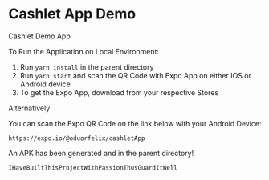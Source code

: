 # Cashlet App Demo
Cashlet Demo App

To Run the Application on Local Environment:

1. Run `yarn install` in the parent directory
2. Run `yarn start` and scan the QR Code with Expo App on either IOS or Android device
3. To get the Expo App, download from your respective Stores


Alternatively

You can scan the Expo QR Code on the link below with your Android Device:

`https://expo.io/@oduorfelix/cashletApp`



An APK has been generated and in the parent directory!






`IHaveBuiltThisProjectWithPassionThusGuardItWell`
